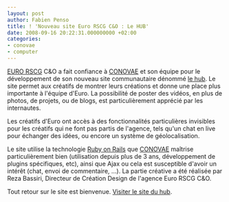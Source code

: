 ```yaml
---
layout: post
author: Fabien Penso
title: ! 'Nouveau site Euro RSCG C&O : Le HUB'
date: 2008-09-16 20:22:31.000000000 +02:00
categories:
- conovae
- computer
---
```

<a href="http://www.eurorscg.fr/">EURO RSCG</a> C&O a fait confiance à <a href="http://www.conovae.com">CONOVAE</a> et son équipe pour le développement de son nouveau site communautaire dénommé <a href="http://www.hubc-o.com/">le hub</a>. Le site permet aux créatifs de montrer leurs créations et donne une place plus importante à l'équipe d'Euro. La possibilité de poster des vidéos, en plus de photos, de projets, ou de blogs, est particulièrement apprécié par les internautes.

Les créatifs d'Euro ont accès à des fonctionnalités particulières invisibles pour les créatifs qui ne font pas partis de l'agence, tels qu'un chat en live pour échanger des idées, ou encore un système de géolocalisation.

Le site utilise la technologie <a href="http://www.rubyonrails.com">Ruby on Rails</a> que <a href="http://www.conovae.com">CONOVAE</a> maîtrise particulièrement bien (utilisation depuis plus de 3 ans, développement de plugins spécifiques, etc), ainsi que Ajax ou cela est susceptible d'avoir un intérêt (chat, envoi de commentaire, ...). La partie créative a été réalisée par Reza Bassiri, Directeur de Création Design de l'agence Euro RSCG C&O.

Tout retour sur le site est bienvenue. <a href="http://www.hubc-o.com/">Visiter le site du hub</a>.
